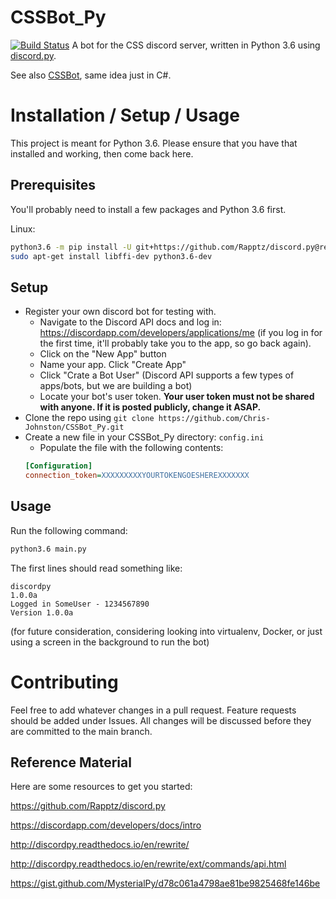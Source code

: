 # CSSBot_Py
[![Build Status](https://travis-ci.org/Chris-Johnston/CSSBot_Py.svg?branch=master)](https://travis-ci.org/Chris-Johnston/CSSBot_Py)
A bot for the CSS discord server, written in Python 3.6 using [discord.py](https://github.com/Rapptz/discord.py).

See also [CSSBot](https://github.com/Chris-Johnston/CSSBot), same idea just in C#.

# Installation / Setup / Usage

This project is meant for Python 3.6. Please ensure that you have that installed and working, then come back here.

## Prerequisites
You'll probably need to install a few packages and Python 3.6 first.

Linux:
```bash
python3.6 -m pip install -U git+https://github.com/Rapptz/discord.py@rewrite#egg=discord.py[voice]
sudo apt-get install libffi-dev python3.6-dev
```

## Setup

- Register your own discord bot for testing with.
  - Navigate to the Discord API docs and log in: https://discordapp.com/developers/applications/me (if you log in for the first time, it'll probably take you to the app, so go back again).
  - Click on the "New App" button
  - Name your app. Click "Create App"
  - Click "Crate a Bot User" (Discord API supports a few types of apps/bots, but we are building a bot)
  - Locate your bot's user token. **Your user token must not be shared with anyone. If it is posted publicly, change it ASAP.**
- Clone the repo using `git clone https://github.com/Chris-Johnston/CSSBot_Py.git`
- Create a new file in your CSSBot_Py directory: `config.ini`
  - Populate the file with the following contents:
  ```ini
  [Configuration]
  connection_token=XXXXXXXXXYOURTOKENGOESHEREXXXXXXX
  ```
  
## Usage

Run the following command:
```bash
python3.6 main.py
```

The first lines should read something like:
```
discordpy
1.0.0a
Logged in SomeUser - 1234567890
Version 1.0.0a
```

(for future consideration, considering looking into virtualenv, Docker, or just using a screen in the background to run the bot)

# Contributing

Feel free to add whatever changes in a pull request. Feature requests should be added under Issues.
All changes will be discussed before they are committed to the main branch.

## Reference Material

Here are some resources to get you started:

https://github.com/Rapptz/discord.py

https://discordapp.com/developers/docs/intro

http://discordpy.readthedocs.io/en/rewrite/

http://discordpy.readthedocs.io/en/rewrite/ext/commands/api.html

https://gist.github.com/MysterialPy/d78c061a4798ae81be9825468fe146be
